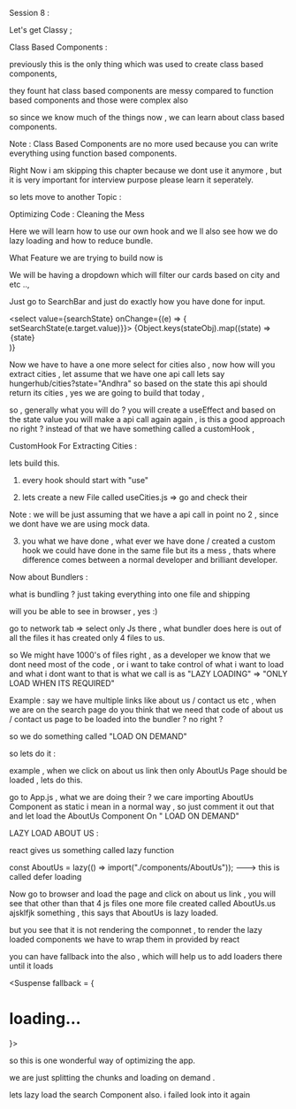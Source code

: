 Session 8 : 

Let's get Classy ; 

Class Based Components :

previously this is the only thing which was used to create class based components, 

they fount hat class based components are messy compared to function based components and those were complex also

so since we know much of the things now , we can learn about class based components. 

Note : Class Based Components are no more used because you can write everything using function based components.

Right Now i am skipping this chapter because we dont use it anymore , but it is very important for interview purpose please learn it seperately.


so lets move to another Topic : 

Optimizing Code :  Cleaning the Mess

Here we will learn how to use our own hook and we ll also see how we do lazy loading and how to reduce bundle. 

What Feature we are trying to build now is 

We will be having a dropdown which will filter our cards based on city and etc ..,

Just go to SearchBar and just do exactly how you have done for input.

 <select value={searchState} onChange={(e) => {
                    setSearchState(e.target.value)}}>
                    {Object.keys(stateObj).map((state) => <option 
                    key = {state}
                    value={state}> {state}</option>)}
                </select>


Now we have to have a one more select for cities also , now how will you extract cities , let assume that 
we have one api call lets say hungerhub/cities?state="Andhra" so based on the state this api should return its cities , yes we are going to build that today , 

so , generally what you will do ? you will create a useEffect and based on the state value you will make a api call again again , is this a good approach no right ? 
 instead of that we have something called a customHook  , 

 CustomHook For Extracting Cities : 

 lets build this. 

1. every hook should start with "use"

2.  lets create a new File called useCities.js => go and check their 

Note : we will be just assuming that we have a api call in point no 2 , since we dont have we are using mock data.

3. you what we have done , what ever we have done / created a custom hook we could have done in the same file but its a mess , thats where difference comes between a normal developer and brilliant developer.


Now about Bundlers : 


what is bundling ? just taking everything into one file and shipping

will you be able to see in browser , yes :) 

go to network tab => select only Js there , what bundler does here is out of all the files it has created only 4 files to us. 

so We might have 1000's of files right , as a developer we know that we dont need most of the code , or i want to take control of what i want to load and what i dont want to that is what we call is as 
"LAZY LOADING" => "ONLY LOAD WHEN ITS REQUIRED"

Example : say we have multiple links like about us / contact us etc , when we are on the search page do you think that we need that code of about us / contact us page to be loaded into the bundler ? no right ?
 
 so we do something called "LOAD ON DEMAND" 

 so lets do it : 

 example , when we click on about us link then only AboutUs Page should be loaded  , lets do this. 

 go to App.js , what we are doing their ? we care importing AboutUs Component as static i mean in a normal way , so just comment it out that and let load the AboutUs Component On " LOAD ON DEMAND"

LAZY LOAD ABOUT US : 

react gives us something called lazy function 

const AboutUs = lazy(() => import("./components/AboutUs")); ---> this is called defer loading

Now go to browser and load the page and click on about us link , you will see that other than that 4 js files one more file created called AboutUs.us ajsklfjk something , this says that AboutUs is lazy loaded. 

but you see that it is not rendering the componnet , to render the lazy loaded components we have to wrap them in <Suspense > provided by react

you can have fallback into the <Suspense> also , which will help us to add loaders there until it loads

<Suspense fallback = { <h1> loading...</h1>}>


so this is one wonderful way of optimizing the app. 

we are just splitting the chunks and loading on demand . 

lets lazy load the search Component also. i failed look into it again 